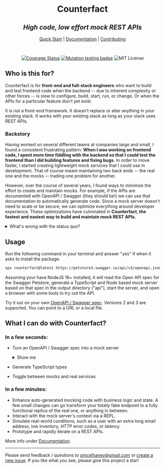 <div align="center" markdown="1">

# Counterfact

## _High code, low effort mock REST APIs_

[Quick Start](./docs/quick-start.md) | [Documentation](./docs/usage.md) | [Contributing](CONTRIBUTING.md)

</div>

<br>

<div align="center"  markdown="1">

[![Coverage Status](https://coveralls.io/repos/github/pmcelhaney/counterfact/badge.svg)](https://coveralls.io/github/pmcelhaney/counterfact) [![Mutation testing badge](https://img.shields.io/endpoint?style=flat&url=https%3A%2F%2Fbadge-api.stryker-mutator.io%2Fgithub.com%2Fpmcelhaney%2Fcounterfact%2Fmain)](https://dashboard.stryker-mutator.io/reports/github.com/pmcelhaney/counterfact/main) ![MIT License](https://img.shields.io/badge/license-MIT-blue)

</div>

## Who is this for?

Counterfact is for **front-end and full-stack engineers** who want to build and test frontend code when the backend -- due to inherent complexity or other forces -- is slow to configure, build, start, run, or change. Or when the APIs for a particular feature don't yet exist.

It is _not_ a front-end framework. It doesn't replace or alter anything in your existing stack. It works with your existing stack as long as your stack uses REST APIs.

### Backstory

Having worked on several different teams at companies large and small, I found a consistent frustrating pattern: **When I was working on frontend code, I spent more time fiddling with the backend so that I could test the frontend than I did building features and fixing bugs.** In order to move faster, I started creating lightweight mock services that I could use in development. That of course meant maintaining two back ends -- the real one and the mocks -- trading one problem for another.

However, over the course of several years, I found ways to minimize the effort to create and maintain mocks. For example, if the APIs are documented with OpenAPI / Swagger (they should be!) we can use that documentation to automatically generate code. Since a mock server doesn't need to scale or be secure, we can optimize everything around developer experience. These optimizations have culminated in **Counterfact, the fastest and easiest way to build and maintain mock REST APIs.**

<details>
<summary>What's wrong with the status quo?</summary>

- A typical web application these days spans multiple microservices, databases, etc. Standing up the whole stack locally takes a lot of effort (and defeats one of the main benefits of microservices).
- It's not uncommon for teams to run the front end locally and point to an API on a dev or QA server. Multiple developers working against the same backend with shared state is a recipe for disaster.
- Getting the back end in a state necessary to test functionality in the front end is tedious and time consuming, if not impossible.
- A mock server can help. But a mock server that returns random or predetermined responses can only get us so far. For testing multiple step workflows, sometimes we need a real server, or something that mimics the behavior of a real server. Ideally, we want something that mimics a real server except when we want it to behave in a controlled, predictable manner.
- From a customer's point of view, the frontend _is_ the app. If we can build the frontend without first having a backend in place, we can reduce cycle time and overproduction significantly.
- On some level, you got into software development because its _fun_. Don't you wish you could spend more time on the fun aspects of writing code and less time on tedious set up and testing?

</ul>

</details>

## Usage

Run the following command in your terminal and answer "yes" if when it asks to install the package.

```sh copy
npx counterfact@latest https://petstore3.swagger.io/api/v3/openapi.json api --open
```

Assuming your have NodeJS 16+ installed, it will read the Open API spec for the Swagger Petstore, generate a TypeScript and Node based mock server based on that spec in the output directory ("api"), start the server, and open a browser with some tools to try out the API.

Try it out on your own [OpenAPI / Swagger spec](https://www.moesif.com/blog/technical/api-design/Benefits-of-using-the-OpenAPI-Swagger-specification-for-your-API/). Versions 2 and 3 are supported. You can point to a URL or a local file.

## What I can do with Counterfact?

### In a few seconds:

- Turn an OpenAPI / Swagger spec into a mock server
  <details>
  <summary>Show me</summary>

  Using the Swagger Petstore as an example:

  ```sh
    npx counterfact ...
  ```

  </details>

- Generate TypeScript types
- Toggle between mocks and real services

### In a few minutes:

- Enhance auto-generated mocking code with business logic and state. A few small changes can go transform your totally fake endpoint to a fully functional replica of the real one, or anything in between.
- Interact with the mock server's context via a REPL.
- Simulate real-world conditions, such as a user with an extra long email address, low inventory, HTTP error codes, or latency.
- Prototype and rapidly iterate on a REST APIs.

More info under [Documentation](./docs/usage.md).

---

Please send feedback / questions to pmcelhaney@gmail.com or [create a new issue](https://github.com/pmcelhaney/counterfact/issues/new). If you like what you see, please give this project a star!
